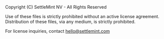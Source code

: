 Copyright (C) SettleMint NV - All Rights Reserved

Use of these files is strictly prohibited without an active license agreement.
Distribution of these files, via any medium, is strictly prohibited.

For license inquiries, contact hello@settlemint.com

